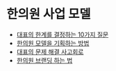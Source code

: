 # 한의원 사업 모델

- [대표의 한계를 결정하는 10가지 질문](../articles/session01/대표의_한계를_결정하는_10가지_질문.md)
- [한의원 모델을 기획하는 방법](../articles/session01/한의원_모델을_기획하는_방법_v1.0.md)
- [대표의 문제 해결 사고회로](../articles/session01/대표의_문제_해결_사고회로_v1.0.md)
- [한의원 브랜딩 하는 법](../articles/session01/한의원_브랜딩_하는_법_v1.0.md)